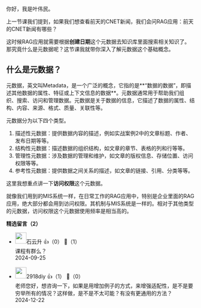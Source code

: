 你好，我是叶伟民。

上一节课我们提到，如果我们想查看前天的CNET新闻，我们会问RAG应用：前天的CNET新闻有哪些？

这时候RAG应用就需要根据**创建日期**这个元数据去知识库里面搜索相关知识了。那究竟什么是元数据呢？这节课我就带你深入了解元数据这个基础概念。

## 什么是元数据？

元数据，英文叫Metadata，是一个广泛的概念，它指的是**“数据的数据”，即描述其他数据的属性、特征或上下文信息的数据**。元数据通常用于帮助我们组织、搜索、访问和管理数据。元数据是关于数据的信息，它描述了数据的属性、结构、内容、来源、格式、质量、关联性等。

元数据分为以下四个类型。

1. 描述性元数据：提供数据内容的描述，例如实战案例2中的文章标题、作者、发布日期等等。
2. 结构性元数据：描述数据的组织结构，如文章的章节、表格的列和行等等。
3. 管理性元数据：涉及数据的管理和维护，如文章的版权信息、存储位置、访问权限等等。
4. 参考性元数据：提供数据之间关系的描述，如文章的链接、引用、分类等等。

这里我想重点讲一下**访问权限**这个元数据。

就像我们用到的MIS系统一样，在日常工作的RAG应用中，特别是企业里面的RAG应用，绝大部分都会用到访问权限。其机制与MIS系统是一样的。相对于其他类型的元数据，访问权限这个元数据使用频率是相当高的。
<div><strong>精选留言（2）</strong></div><ul>
<li><img src="https://static001.geekbang.org/account/avatar/00/0f/a0/c3/c5db35df.jpg" width="30px"><span>石云升</span> 👍（0） 💬（1）<div>课程有群么？</div>2024-09-25</li><br/><li><img src="" width="30px"><span>2918diy</span> 👍（1） 💬（0）<div>老师您好，想咨询一下，如果是用增加例子的方式，来增强适配性，是不是要穷举所有的情况？这样做，是不是不太可能？有没有更通用的方法？</div>2024-12-22</li><br/>
</ul>